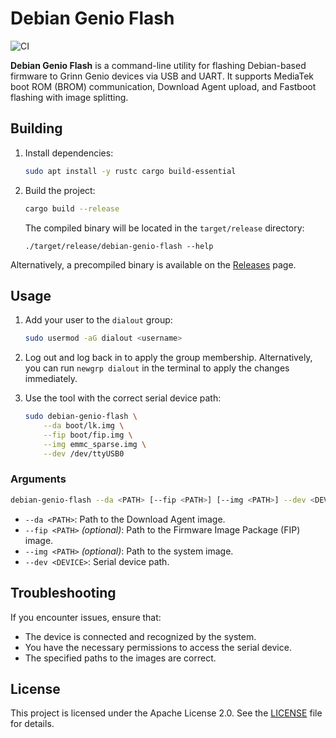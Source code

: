# Debian Genio Flash

![CI](https://github.com/grinn-global/debian-genio-flash/actions/workflows/main.yml/badge.svg)

**Debian Genio Flash** is a command-line utility for flashing Debian-based firmware to Grinn Genio devices via USB and UART. It supports MediaTek boot ROM (BROM) communication, Download Agent upload, and Fastboot flashing with image splitting.

## Building

1. Install dependencies:

   ```sh
   sudo apt install -y rustc cargo build-essential
   ```

2. Build the project:

   ```sh
   cargo build --release
   ```

   The compiled binary will be located in the `target/release` directory:

   ```
   ./target/release/debian-genio-flash --help
   ```

Alternatively, a precompiled binary is available on the [Releases](https://github.com/grinn-global/debian-genio-flash/releases) page.

## Usage

1. Add your user to the `dialout` group:

    ```sh
    sudo usermod -aG dialout <username>
    ```

2. Log out and log back in to apply the group membership. Alternatively, you can run `newgrp dialout` in the terminal to apply the changes immediately.

3. Use the tool with the correct serial device path:

    ```sh
    sudo debian-genio-flash \
        --da boot/lk.img \
        --fip boot/fip.img \
        --img emmc_sparse.img \
        --dev /dev/ttyUSB0
    ```

### Arguments

```sh
debian-genio-flash --da <PATH> [--fip <PATH>] [--img <PATH>] --dev <DEVICE>
```

- `--da <PATH>`: Path to the Download Agent image.
- `--fip <PATH>` *(optional)*: Path to the Firmware Image Package (FIP) image.
- `--img <PATH>` *(optional)*: Path to the system image.
- `--dev <DEVICE>`: Serial device path.

## Troubleshooting

If you encounter issues, ensure that:
- The device is connected and recognized by the system.
- You have the necessary permissions to access the serial device.
- The specified paths to the images are correct.

## License

This project is licensed under the Apache License 2.0. See the [LICENSE](LICENSE.md) file for details.
